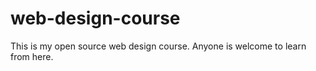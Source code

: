 # web-design-course
This is my open source web design course.
Anyone is welcome to learn from here.
